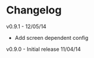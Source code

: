 Changelog
=========

v0.9.1 - 12/05/14
* Add screen dependent config

v0.9.0 - Initial release 11/04/14
